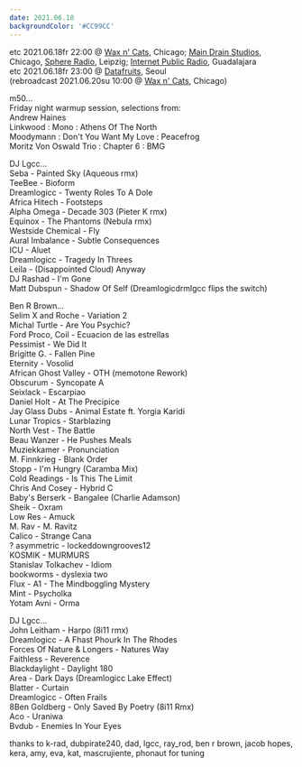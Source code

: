 ```yaml
---
date: 2021.06.18
backgroundColor: '#CC99CC'
---
```


etc 2021.06.18fr 22:00 @ [Wax n' Cats](http://www.twitch.tv/waxncats), Chicago; [Main Drain Studios](http://www.youtube.com/maindrainstudios/), Chicago, [Sphere Radio](http://www.sphere-radio.net/), Leipzig; [Internet Public Radio](https://www.youtube.com/maindrainstudios), Guadalajara  
etc 2021.06.18fr 23:00 @ [Datafruits](http://www.datafruits.fm/), Seoul  
(rebroadcast 2021.06.20su 10:00 @ [Wax n' Cats](http://www.twitch.tv/waxncats), Chicago)  

m50...  
Friday night warmup session, selections from:  
Andrew Haines  
Linkwood : Mono : Athens Of The North  
Moodymann : Don't You Want My Love : Peacefrog  
Moritz Von Oswald Trio : Chapter 6 : BMG  

DJ Lgcc...  
Seba - Painted Sky (Aqueous rmx)  
TeeBee - Bioform  
Dreamlogicc - Twenty Roles To A Dole  
Africa Hitech - Footsteps  
Alpha Omega - Decade 303 (Pieter K rmx)  
Equinox - The Phantoms (Nebula rmx)  
Westside Chemical - Fly  
Aural Imbalance - Subtle Consequences  
ICU - Aluet  
Dreamlogicc - Tragedy In Threes  
Leila - (Disappointed Cloud) Anyway  
DJ Rashad - I'm Gone  
Matt Dubspun - Shadow Of Self (Dreamlogicdrmlgcc flips the switch)  

Ben R Brown...  
Selim X and Roche - Variation 2  
Michal Turtle - Are You Psychic?  
Ford Proco, Coil - Ecuacion de las estrellas  
Pessimist - We Did It  
Brigitte G. - Fallen Pine  
Eternity - Vosolid  
African Ghost Valley - OTH (memotone Rework)  
Obscurum - Syncopate A  
Seixlack - Escarpiao  
Daniel Holt - At The Precipice  
Jay Glass Dubs - Animal Estate ft. Yorgia Karidi  
Lunar Tropics - Starblazing  
North Vest - The Battle  
Beau Wanzer - He Pushes Meals  
Muziekkamer - Pronunciation  
M. Finnkrieg - Blank Order  
Stopp - I'm Hungry (Caramba Mix)  
Cold Readings - Is This The Limit  
Chris And Cosey - Hybrid C  
Baby's Berserk - Bangalee (Charlie Adamson)  
Sheik - Oxram  
Low Res - Amuck  
M. Rav - M. Ravitz  
Calico - Strange Cana  
? asymmetric - lockeddowngrooves12  
KOSMIK - MURMURS  
Stanislav Tolkachev - Idiom  
bookworms - dyslexia two  
Flux - A1 - The Mindboggling Mystery  
Mint - Psycholka  
Yotam Avni - Orma  

DJ Lgcc...  
John Leitham - Harpo (8i11 rmx)  
Dreamlogicc - A Fhast Phourk In The Rhodes  
Forces Of Nature & Longers - Natures Way  
Faithless - Reverence  
Blackdaylight - Daylight 180  
Area - Dark Days (Dreamlogicc Lake Effect)  
Blatter - Curtain  
Dreamlogicc - Often Frails  
8Ben Goldberg - Only Saved By Poetry (8i11 Rmx)  
Aco - Uraniwa  
Bvdub - Enemies In Your Eyes  

thanks to k-rad, dubpirate240, dad, lgcc, ray\_rod, ben r brown, jacob hopes, kera, amy, eva, kat, mascrujiente, phonaut for tuning